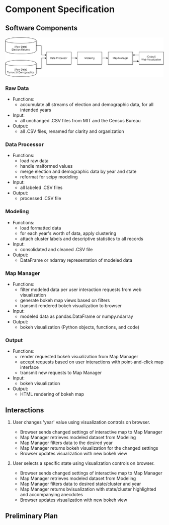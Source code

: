 # Component Specification

## Software Components
![](components.png)

### Raw Data
- Functions: 
    - accumulate all streams of election and demographic data, for all intended years
- Input: 
    - all unchanged .CSV files from MIT and the Census Bureau
- Output: 
    - all .CSV files, renamed for clarity and organization
### Data Processor
- Functions: 
    - load raw data
    - handle malformed values
    - merge election and demographic data by year and state
    - reformat for scipy modeling 
- Input: 
    - all labeled .CSV files
- Output: 
    - processed .CSV file
### Modeling
- Functions: 
    - load formatted data
    - for each year's worth of data, apply clustering
    - attach cluster labels and descriptive statistics to all records
- Input: 
    - consolidated and cleaned .CSV file
- Output: 
    - DataFrame or ndarray representation of modeled data 
### Map Manager
- Functions: 
    - filter modeled data per user interaction requests from web visualization
    - generate bokeh map views based on filters
    - transmit rendered bokeh visualization to browser
- Input: 
    - modeled data as pandas.DataFrame or numpy.ndarray
- Output: 
    - bokeh visualization (Python objects, functions, and code) 
### Output
- Functions:
    - render requested bokeh visualization from Map Manager
    - accept requests based on user interactions with point-and-click map interface
    - transmit new requests to Map Manager
- Input: 
    - bokeh visualization
- Output: 
    - HTML rendering of bokeh map 

## Interactions
1. User changes 'year' value using visualization controls on browser.
    - Browser sends changed settings of interactive map to Map Manager
    - Map Manager retrieves modeled dataset from Modeling
    - Map Manager filters data to the desired year
    - Map Manager returns bokeh visualization for the changed settings
    - Browser updates visualization with new bokeh view
    
2. User selects a specific state using visualization controls on browser.
    - Browser sends changed settings of interactive map to Map Manager
    - Map Manager retrieves modeled dataset from Modeling
    - Map Manager filters data to desired state/cluster and year 
    - Map Manager returns bvisualization with state/cluster highlighted and accompanying anecdotes
    - Browser updates visualization with new bokeh view

## Preliminary Plan 
